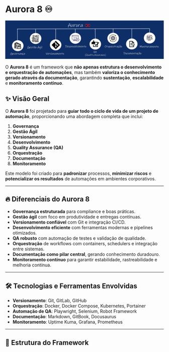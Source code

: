 # Aurora 8 ♾️

![Aurora 8 Banner](bannerprojetoaurora8.png)

O **Aurora 8** é um framework que **não apenas estrutura o desenvolvimento e orquestração de automações**, mas também **valoriza o conhecimento gerado através da documentação**, garantindo **sustentação**, **escalabilidade** e **monitoramento contínuo**.

## ✨ Visão Geral

O **Aurora 8** foi projetado para **guiar todo o ciclo de vida de um projeto de automação**, proporcionando uma abordagem completa que inclui:

1. **Governança**  
2. **Gestão Ágil**  
3. **Versionamento**  
4. **Desenvolvimento**  
5. **Quality Assurance (QA)**  
6. **Orquestração**  
7. **Documentação**  
8. **Monitoramento**

Este modelo foi criado para **padronizar** processos, **minimizar riscos** e **potencializar os resultados** de automações em ambientes corporativos.

---

## 🔥 Diferenciais do Aurora 8

- **Governança estruturada** para compliance e boas práticas.
- **Gestão ágil** com foco em produtividade e entregas contínuas.
- **Versionamento confiável** com Git e integração CI/CD.
- **Desenvolvimento eficiente** com ferramentas modernas e pipelines otimizados.
- **QA robusto** com automação de testes e validação de qualidade.
- **Orquestração** de workflows com containers, schedulers e integração entre sistemas.
- **Documentação como pilar central**, gerando conhecimento duradouro.
- **Monitoramento contínuo** para garantir estabilidade, rastreabilidade e melhoria contínua.

---

## 🛠️ Tecnologias e Ferramentas Envolvidas

- **Versionamento**: Git, GitLab, GitHub  
- **Orquestração**: Docker, Docker Compose, Kubernetes, Portainer  
- **Automação de QA**: Playwright, Selenium, Robot Framework  
- **Documentação**: Markdown, GitBook, Docusaurus  
- **Monitoramento**: Uptime Kuma, Grafana, Prometheus  

---

## 📄 Estrutura do Framework

